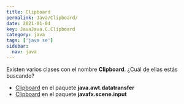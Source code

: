 ```yaml
---
title: Clipboard
permalink: Java/Clipboard/
date: 2021-01-04
key: JavaJava.C.Clipboard
category: java
tags: ['java se']
sidebar: 
  nav: java
---
```


Existen varios clases con el nombre **Clipboard**. ¿Cuál de ellas estás buscando?
<ul>
<li><a href="/Java/Clipboard-java-awt-datatransfer/">Clipboard</a> en el paquete <strong>java.awt.datatransfer</strong></li>
<li><a href="/Java/Clipboard-javafx-scene-input/">Clipboard</a> en el paquete <strong>javafx.scene.input</strong></li>
<ul>
